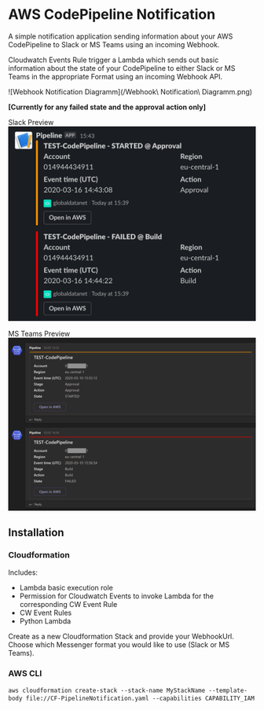 # AWS CodePipeline Notification

A simple notification application sending information about your AWS CodePipeline to Slack or MS Teams using an incoming Webhook.

Cloudwatch Events Rule trigger a Lambda which sends out basic information about the state of your CodePipeline to either Slack or MS Teams in the appropriate Format using an incoming Webhook API.

![Webhook Notification Diagramm](/Webhook\ Notification\ Diagramm.png)

**[Currently for any failed state and the approval action only]**

Slack Preview
![Slack Screenshot](/slack-screenshot.png)

MS Teams Preview
![MS Teams Screenshot](/msteams-screenshot.png)

## Installation


### Cloudformation

Includes:

- Lambda basic execution role
- Permission for Cloudwatch Events to invoke Lambda for the corresponding CW Event Rule
- CW Event Rules
- Python Lambda


Create as a new Cloudformation Stack and provide your WebhookUrl. Choose which Messenger format you would like to use (Slack or MS Teams).

### AWS CLI
```
aws cloudformation create-stack --stack-name MyStackName --template-body file://CF-PipelineNotification.yaml --capabilities CAPABILITY_IAM
```
